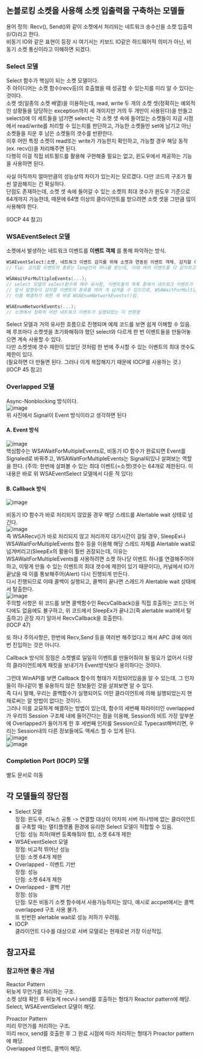 ## 논블로킹 소켓을 사용해 소켓 입출력을 구축하는 모델들  
용어 정의: Recv(), Send()와 같이 소켓에서 처리되는 네트워크 송수신을 소켓 입출력(I/O)라고 한다.  
비동기 IO와 같은 표현이 등장 시 여기서는 키보드 IO같은 하드웨어적 의미가 아닌, 비동기 소켓 통신이라고 이해하면 되겠다.  

### Select 모델  
Select 함수가 핵심이 되는 소켓 모델이다.  
주 아이디어는 소켓 함수(recv등)의 호출했을 때 성공할 수 있는지를 미리 알 수 있다는 것이다.  
소켓 셋(일종의 소켓 배열)을 이용하는데, read, write 두 개의 소켓 셋(정확히는 예외적인 상황들을 담당하는 exception까지 세 개이지만 거의 두 개만이 사용된다)을 만들고 select()에 이 세트들을 넘기면 select는 각 소켓 셋 속에 들어있는 소켓들이 지금 시점에서 read/write를 처리할 수 있는지를 판단하고, 가능한 소켓들만 set에 남기고 아닌 소켓들을 지운 후 남은 소켓들의 갯수를 반환한다.  
이후 어떤 특정 소켓이 read또는 write가 가능한지 확인하고, 가능할 경우 해당 동작(ex. recv())을 처리해주면 된다.  
다행히 이걸 직접 비트필드를 활용해 구현해줄 필요는 없고, 윈도우에서 제공하는 기능을 사용하면 된다.  

사실 아직까지 얼마만큼의 성능상의 차이가 있는지는 모르겠다. 다만 코드의 구조가 훨씬 깔끔해지는 건 확실하다.  
단점도 존재하는데, 소켓 셋 속에 들어갈 수 있는 소켓의 최대 갯수가 윈도우 기준으로 64개까지 가능한데, 때문에 64명 이상의 클라이언트를 받으려면 소켓 셋을 그만큼 많이 사용해야 한다.  

(IOCP 44 참고)  

### WSAEventSelect 모델  
소켓에서 발생하는 네트워크 이벤트를 **이벤트 객체** 를 통해 파악하는 방식.  
```c++
WSAEventSelect(소켓, 네트워크 이벤트 감지를 위해 소켓과 연동된 이벤트 객체, 감지할 이벤트의 종류(들));
// Tip: 감지할 이벤트의 종류는 long인자 하나를 받는데, 이때 여러 이벤트를 다 감지하고 싶으면 long var = FD_ACCEPT | FD_CLOSE; 식으로 비트연산을 활용해 long을 만들고 넘겨주면 된다.  

WSAWaitForMultipleEvents(...);
// select 모델의 select함수와 매우 유사함, 이벤트들의 목록 중에서 네트워크 이벤트가 처리된 이벤트의 인덱스를 반환한다. (정확히는 이벤트 인덱스에 약간 변형을 한 값이지만 이 값에서 index를 추출할 수 있음)
// 앞서 말했듯이 감지할 이벤트의 종류를 여러 개 넘겨줄 수 있으므로, WSAWaitForMultipleEvents()가 네트워크 이벤트가 실행된 이벤트의 인덱스를 반환하더라도 정확히 어떤 네트워크 이벤트가 실행되었는지를 모를 수 있음. 
// 이를 해결하기 위한 게 바로 WSAEnumNetworkEvents()임.

WSAEnumNetworkEvents(...);
// 소켓에서 정확히 어떤 네트워크 이벤트가 실행되었는 지 반환함
```
Select 모델과 거의 유사한 흐름으로 진행되며 예제 코드를 보면 쉽게 이해할 수 있음.  
매 루프마다 소켓셋을 초기화해줘야 했던 select와 다르게 한 번 이벤트들을 만들어놓으면 계속 사용할 수 있다.  
다만 소켓셋에 갯수 제한이 있었던 것처럼 한 번에 주시할 수 있는 이벤트의 최대 갯수도 제한이 있다.  
(필요하면 더 만들면 된다. 그러나 이게 복잡해지기 때문에 IOCP를 사용하는 것.)  
(IOCP 45 참고)

### Overlapped 모델
Async-Nonblocking 방식이다.  
![image](https://user-images.githubusercontent.com/63915665/211182338-575661c3-c5f8-4bd7-a659-8f377c4e0f53.png)  
위 사진에서 Signal이 Event 방식이라고 생각하면 된다  

#### A. Event 방식
![image](https://user-images.githubusercontent.com/63915665/211185659-55969b1a-649f-40fc-a05d-92342cc1a0c3.png)  
핵심함수는 WSAWaitForMultipleEvents로, 비동기 IO 함수가 완료되면 Event를 Signaled로 바꿔주고, WSAWaitForMultipleEvents는 Signal되있나 살펴보는 역할을 한다. (주의: 한번에 살펴볼 수 있는 최대 이벤트(=소켓)갯수는 64개로 제한된다. 이 내용은 바로 위 WSAEventSelect 모델에서 다룬 적 있다)  

#### B. Callback 방식
![image](https://user-images.githubusercontent.com/63915665/211186187-b89301ee-3b35-43bc-8910-059a6aeb0325.png)  
  
비동기 IO 함수가 바로 처리되지 않았을 경우 해당 스레드를 Alertable wait 상태로 넘긴다.  
![image](https://user-images.githubusercontent.com/63915665/211186005-446a8ec5-e3b9-45ab-9412-651d38dfc82e.png)  
즉 WSARecv()가 바로 처리되지 않고 처리까지 대기시간이 걸릴 경우, SleepEx나 WSAWaitForMultipleEvents 함수 등을 이용해 해당 스레드 자체를 Alertable wait로 넘겨버리고(SleepEx의 활용이 훨씬 권장되는데, 이유는 WSAWaitForMultipleEvents를 사용하려면 소켓 하나당 이벤트 하나를 연결해주어야 하고, 이렇게 만들 수 있는 이벤트의 최대 갯수에 제한이 있기 때문이다), 커널에서 IO가 끝났을 때 이를 통보해주어(Alert) 다시 진행되게 만든다.  
다시 진행되므로 이때 콜백이 실행되고, 콜백이 끝나면 스레드가 Alertable wait 상태에서 탈출한다.  
![image](https://user-images.githubusercontent.com/63915665/211186259-0724fef2-6760-4a26-8d98-39ea78a86e32.png)  
주의할 사항은 위 코드를 보면 콜백함수인 RecvCallback()을 직접 호출하는 코드는 어디에도 없음에도 불구하고, 위 코드에서 SleepEx가 끝나고(즉 alertable wait에서 탈출하고) 곧장 자기 알아서 RecvCallback을 호출한다.  
(IOCP 47)  

또 하나 주의사항은, 한번에 Recv,Send 등을 여러번 해주었다고 해서 APC 큐에 여러번 진입하는 것은 아니다.  

Callback 방식의 장점은 소켓별로 일일히 이벤트를 만들어줘야 될 필요가 없어서 다량의 클라이언트에게 패킷을 보내기가 Event방식보다 용의하다는 것이다.  

그런데 WinAPI를 보면 Callback 함수의 형태가 지정되어있음을 알 수 있는데, 그 인자들이 하나같이 별 유용하지 않은 정보들인 것을 살펴보면 알 수 있다.  
즉 다시 말해, 우리는 콜백함수가 실행되어도 어떤 클라이언트에 의해 실행되었는지 현재로써는 알 방법이 없다는 것이다.  
그러나 이를 교묘하게 해결하는 방법이 있는데, 함수의 세번째 파라미터인 overlapped가 우리의 Session 구조체 내에 들어간다는 점을 이용해, Session의 비트 가장 앞부분에 Overlapped가 들어가게 한 후 세번째 인자를 Session으로 Typecast해버리면, 우리는 Session내의 다른 정보들에도 액세스 할 수 있게 된다.  
![image](https://user-images.githubusercontent.com/63915665/211186572-c525dc01-dda5-489e-b235-50ef70bf9ad9.png)  
![image](https://user-images.githubusercontent.com/63915665/211186673-261e83b4-cbd0-4a06-98ff-d313ba85d9fa.png)  

### Completion Port (IOCP) 모델
별도 문서로 이동  


## 각 모델들의 장단점
* Select 모델  
장점: 윈도우, 리눅스 공통 -> 연결할 대상이 어차피 서버 하나밖에 없는 클라이언트를 구축할 때는 멀티플랫폼 환경에 유리한 Select 모델이 적합할 수 있음.  
단점: 성능 최하(매번 등록해줘야 함), 소켓 64개 제한  
* WSAEventSelect 모델  
장점: 비교적 뛰어난 성능  
단점: 소켓 64개 제한  
* Overlapped - 이벤트 기반  
장점: 성능  
단점: 소켓 64개 제한  
* Overlapped - 콜백 기반  
장점: 성능  
단점: 모든 비동기 소켓 함수에서 사용가능하지는 않다, 예시로 accpet에서는 콜백 overlapped 구조 사용 불가.  
또 빈번한 alertable wait로 성능 저하가 우려됨.  
* IOCP  
클라이언트 다수를 대상으로 서버 모델로는 현재로썬 가장 이상적임.  

## 참고자료
### 참고하면 좋은 개념  
Reactor Pattern  
뒤늦게 무언가를 처리하는 구조.  
소켓 상태 확인 후 뒤늦게 recv나 send를 호출하는 형태가 Reactor pattern에 해당.  
Select, WSAEventSelect 모델이 해당.  
  
Proactor Pattern  
미리 무언가를 처리하는 구조.  
미리 recv, send를 호출한 후 그 완료 시점에 따라 처리하는 형태가 Proactor pattern에 해당.  
Overlapped 이벤트, 콜백이 해당.  
